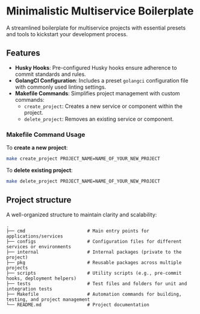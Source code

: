 # Minimalistic Multiservice Boilerplate

A streamlined boilerplate for multiservice projects with essential presets and tools to kickstart your development process.

## Features

- **Husky Hooks**: Pre-configured Husky hooks ensure adherence to commit standards and rules.
- **GolangCI Configuration**: Includes a preset `golangci` configuration file with commonly used linting settings.
- **Makefile Commands**: Simplifies project management with custom commands:
    - `create_project`: Creates a new service or component within the project.
    - `delete_project`: Removes an existing service or component.

### Makefile Command Usage

To **create a new project**:
```bash
make create_project PROJECT_NAME=NAME_OF_YOUR_NEW_PROJECT
```

To **delete existing project**:
```bash
make delete_project PROJECT_NAME=NAME_OF_YOUR_NEW_PROJECT
```
## Project structure
A well-organized structure to maintain clarity and scalability:

    .
    ├── cmd                       # Main entry points for applications/services
    ├── configs                   # Configuration files for different services or environments
    ├── internal                  # Internal packages (private to the project)
    ├── pkg                       # Reusable packages across multiple projects
    ├── scripts                   # Utility scripts (e.g., pre-commit hooks, deployment helpers)
    ├── tests                     # Test files and folders for unit and integration tests
    ├── Makefile                  # Automation commands for building, testing, and project management
    └── README.md                 # Project documentation
